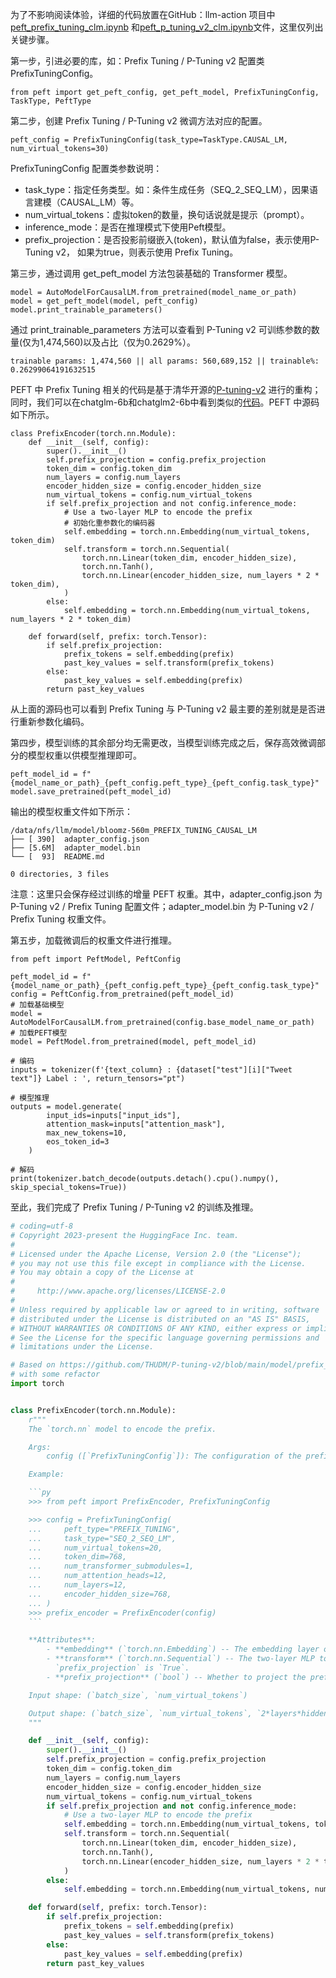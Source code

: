 <font style="color:rgb(25, 27, 31);">为了不影响阅读体验，详细的代码放置在GitHub：llm-action 项目中 </font>[peft_prefix_tuning_clm.ipynb](https://link.zhihu.com/?target=https%3A//github.com/liguodongiot/llm-action/blob/main/train/peft/clm/peft_prefix_tuning_clm.ipynb)<font style="color:rgb(25, 27, 31);"> 和</font>[peft_p_tuning_v2_clm.ipynb](https://link.zhihu.com/?target=https%3A//github.com/liguodongiot/llm-action/blob/main/train/peft/clm/peft_p_tuning_v2_clm.ipynb)<font style="color:rgb(25, 27, 31);">文件，这里仅列出关键步骤。</font>

<font style="color:rgb(25, 27, 31);">第一步，引进必要的库，如：Prefix Tuning / P-Tuning v2 配置类 </font><font style="color:rgb(25, 27, 31);background-color:rgb(248, 248, 250);">PrefixTuningConfig</font><font style="color:rgb(25, 27, 31);">。</font>

```plain
from peft import get_peft_config, get_peft_model, PrefixTuningConfig, TaskType, PeftType
```

<font style="color:rgb(25, 27, 31);">第二步，创建 Prefix Tuning / P-Tuning v2 微调方法对应的配置。</font>

```plain
peft_config = PrefixTuningConfig(task_type=TaskType.CAUSAL_LM, num_virtual_tokens=30)
```

<font style="color:rgb(25, 27, 31);">PrefixTuningConfig 配置类参数说明：</font>

+ <font style="color:rgb(25, 27, 31);">task_type：指定任务类型。如：条件生成任务（SEQ_2_SEQ_LM），因果语言建模（CAUSAL_LM）等。</font>
+ <font style="color:rgb(25, 27, 31);">num_virtual_tokens：虚拟token的数量，换句话说就是提示（prompt）。</font>
+ <font style="color:rgb(25, 27, 31);">inference_mode：是否在推理模式下使用Peft模型。</font>
+ <font style="color:rgb(25, 27, 31);">prefix_projection：是否投影前缀嵌入(token)，默认值为false，表示使用P-Tuning v2， 如果为true，则表示使用 Prefix Tuning。</font>

<font style="color:rgb(25, 27, 31);">第三步，通过调用 </font><font style="color:rgb(25, 27, 31);background-color:rgb(248, 248, 250);">get_peft_model</font><font style="color:rgb(25, 27, 31);"> 方法包装基础的 Transformer 模型。</font>

```plain
model = AutoModelForCausalLM.from_pretrained(model_name_or_path)
model = get_peft_model(model, peft_config)
model.print_trainable_parameters()
```

<font style="color:rgb(25, 27, 31);">通过 print_trainable_parameters 方法可以查看到 P-Tuning v2 可训练参数的数量(仅为1,474,560)以及占比（仅为0.2629%）。</font>

```plain
trainable params: 1,474,560 || all params: 560,689,152 || trainable%: 0.26299064191632515
```

<font style="color:rgb(25, 27, 31);">PEFT 中 Prefix Tuning 相关的代码是基于清华开源的</font>[P-tuning-v2](https://link.zhihu.com/?target=https%3A//github.com/THUDM/P-tuning-v2/blob/main/model/prefix_encoder.py)<font style="color:rgb(25, 27, 31);"> 进行的重构；同时，我们可以在chatglm-6b和chatglm2-6b中看到类似的</font>[代码](https://link.zhihu.com/?target=https%3A//huggingface.co/THUDM/chatglm2-6b/blob/main/modeling_chatglm.py)<font style="color:rgb(25, 27, 31);">。PEFT 中源码如下所示。</font>

```plain
class PrefixEncoder(torch.nn.Module):
    def __init__(self, config):
        super().__init__()
        self.prefix_projection = config.prefix_projection
        token_dim = config.token_dim
        num_layers = config.num_layers
        encoder_hidden_size = config.encoder_hidden_size
        num_virtual_tokens = config.num_virtual_tokens
        if self.prefix_projection and not config.inference_mode:
            # Use a two-layer MLP to encode the prefix
            # 初始化重参数化的编码器
            self.embedding = torch.nn.Embedding(num_virtual_tokens, token_dim)
            self.transform = torch.nn.Sequential(
                torch.nn.Linear(token_dim, encoder_hidden_size),
                torch.nn.Tanh(),
                torch.nn.Linear(encoder_hidden_size, num_layers * 2 * token_dim),
            )
        else:
            self.embedding = torch.nn.Embedding(num_virtual_tokens, num_layers * 2 * token_dim)

    def forward(self, prefix: torch.Tensor):
        if self.prefix_projection:
            prefix_tokens = self.embedding(prefix)
            past_key_values = self.transform(prefix_tokens)
        else:
            past_key_values = self.embedding(prefix)
        return past_key_values
```

<font style="color:rgb(25, 27, 31);">从上面的源码也可以看到 Prefix Tuning 与 P-Tuning v2 最主要的差别就是是否进行重新参数化编码。</font>

<font style="color:rgb(25, 27, 31);">第四步，模型训练的其余部分均无需更改，当模型训练完成之后，保存高效微调部分的模型权重以供模型推理即可。</font>

```plain
peft_model_id = f"{model_name_or_path}_{peft_config.peft_type}_{peft_config.task_type}"
model.save_pretrained(peft_model_id)
```

<font style="color:rgb(25, 27, 31);">输出的模型权重文件如下所示：</font>

```plain
/data/nfs/llm/model/bloomz-560m_PREFIX_TUNING_CAUSAL_LM
├── [ 390]  adapter_config.json
├── [5.6M]  adapter_model.bin
└── [  93]  README.md

0 directories, 3 files
```

<font style="color:rgb(25, 27, 31);">注意：这里只会保存经过训练的增量 PEFT 权重。其中，</font><font style="color:rgb(25, 27, 31);background-color:rgb(248, 248, 250);">adapter_config.json</font><font style="color:rgb(25, 27, 31);"> </font><font style="color:rgb(25, 27, 31);">为 P-Tuning v2 / Prefix Tuning 配置文件；</font><font style="color:rgb(25, 27, 31);background-color:rgb(248, 248, 250);">adapter_model.bin</font><font style="color:rgb(25, 27, 31);"> </font><font style="color:rgb(25, 27, 31);">为 P-Tuning v2 / Prefix Tuning 权重文件。</font>

<font style="color:rgb(25, 27, 31);">第五步，加载微调后的权重文件进行推理。</font>

```plain
from peft import PeftModel, PeftConfig

peft_model_id = f"{model_name_or_path}_{peft_config.peft_type}_{peft_config.task_type}"
config = PeftConfig.from_pretrained(peft_model_id)
# 加载基础模型
model = AutoModelForCausalLM.from_pretrained(config.base_model_name_or_path)
# 加载PEFT模型
model = PeftModel.from_pretrained(model, peft_model_id)

# 编码
inputs = tokenizer(f'{text_column} : {dataset["test"][i]["Tweet text"]} Label : ', return_tensors="pt")

# 模型推理
outputs = model.generate(
        input_ids=inputs["input_ids"], 
        attention_mask=inputs["attention_mask"], 
        max_new_tokens=10, 
        eos_token_id=3
    )

# 解码
print(tokenizer.batch_decode(outputs.detach().cpu().numpy(), skip_special_tokens=True))
```

<font style="color:rgb(25, 27, 31);">至此，我们完成了 Prefix Tuning / P-Tuning v2 的训练及推理。</font>

```python
# coding=utf-8
# Copyright 2023-present the HuggingFace Inc. team.
#
# Licensed under the Apache License, Version 2.0 (the "License");
# you may not use this file except in compliance with the License.
# You may obtain a copy of the License at
#
#     http://www.apache.org/licenses/LICENSE-2.0
#
# Unless required by applicable law or agreed to in writing, software
# distributed under the License is distributed on an "AS IS" BASIS,
# WITHOUT WARRANTIES OR CONDITIONS OF ANY KIND, either express or implied.
# See the License for the specific language governing permissions and
# limitations under the License.

# Based on https://github.com/THUDM/P-tuning-v2/blob/main/model/prefix_encoder.py
# with some refactor
import torch


class PrefixEncoder(torch.nn.Module):
    r"""
    The `torch.nn` model to encode the prefix.

    Args:
        config ([`PrefixTuningConfig`]): The configuration of the prefix encoder.

    Example:

    ```py
    >>> from peft import PrefixEncoder, PrefixTuningConfig

    >>> config = PrefixTuningConfig(
    ...     peft_type="PREFIX_TUNING",
    ...     task_type="SEQ_2_SEQ_LM",
    ...     num_virtual_tokens=20,
    ...     token_dim=768,
    ...     num_transformer_submodules=1,
    ...     num_attention_heads=12,
    ...     num_layers=12,
    ...     encoder_hidden_size=768,
    ... )
    >>> prefix_encoder = PrefixEncoder(config)
    ```

    **Attributes**:
        - **embedding** (`torch.nn.Embedding`) -- The embedding layer of the prefix encoder.
        - **transform** (`torch.nn.Sequential`) -- The two-layer MLP to transform the prefix embeddings if
          `prefix_projection` is `True`.
        - **prefix_projection** (`bool`) -- Whether to project the prefix embeddings.

    Input shape: (`batch_size`, `num_virtual_tokens`)

    Output shape: (`batch_size`, `num_virtual_tokens`, `2*layers*hidden`)
    """

    def __init__(self, config):
        super().__init__()
        self.prefix_projection = config.prefix_projection
        token_dim = config.token_dim
        num_layers = config.num_layers
        encoder_hidden_size = config.encoder_hidden_size
        num_virtual_tokens = config.num_virtual_tokens
        if self.prefix_projection and not config.inference_mode:
            # Use a two-layer MLP to encode the prefix
            self.embedding = torch.nn.Embedding(num_virtual_tokens, token_dim)
            self.transform = torch.nn.Sequential(
                torch.nn.Linear(token_dim, encoder_hidden_size),
                torch.nn.Tanh(),
                torch.nn.Linear(encoder_hidden_size, num_layers * 2 * token_dim),
            )
        else:
            self.embedding = torch.nn.Embedding(num_virtual_tokens, num_layers * 2 * token_dim)

    def forward(self, prefix: torch.Tensor):
        if self.prefix_projection:
            prefix_tokens = self.embedding(prefix)
            past_key_values = self.transform(prefix_tokens)
        else:
            past_key_values = self.embedding(prefix)
        return past_key_values
```

